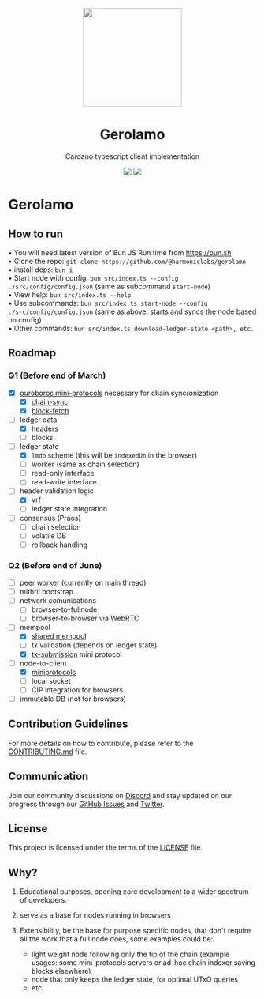 <p align="center">
    <p align="center">
        <img width="200px" src="./assets/gerolamo-logo.svg" align="center"/>
        <h1 align="center">Gerolamo</h1>
    </p>
  <p align="center">Cardano typescript client implementation</p>

<p align="center">
    <img src="https://img.shields.io/github/commit-activity/m/HarmonicLabs/gerolamo?style=for-the-badge" />
    <a href="https://twitter.com/hlabs_tech">
      <img src="https://img.shields.io/twitter/follow/hlabs_tech?style=for-the-badge&logo=twitter" />
    </a>
  </p>
</p>

# Gerolamo

## How to run
• You will need latest version of Bun JS Run time from https://bun.sh<br />
• Clone the repo: `git clone https://github.com/@harmoniclabs/gerolamo`<br />
• install deps: `bun i`<br />
• Start node with config: `bun src/index.ts --config ./src/config/config.json` (same as subcommand `start-node`)<br />
• View help: `bun src/index.ts --help`<br />
• Use subcommands: `bun src/index.ts start-node --config ./src/config/config.json` (same as above, starts and syncs the node based on config)<br />
• Other commands: `bun src/index.ts download-ledger-state <path>, etc.`<br />

## Roadmap

### Q1 (Before end of March)

- [x] [ouroboros mini-protocols](https://github.com/HarmonicLabs/ouroboros-miniprotocols-ts)
      necessary for chain syncronization
  - [x] [chain-sync](https://github.com/HarmonicLabs/ouroboros-miniprotocols-ts/tree/main/src/protocols/chain-sync)
  - [x] [block-fetch](https://github.com/HarmonicLabs/ouroboros-miniprotocols-ts/tree/main/src/protocols/block-fetch)
- [ ] ledger data
  - [x] headers
  - [ ] blocks
- [ ] ledger state
  - [x] `lmdb` scheme (this will be `indexedDb` in the browser)
  - [ ] worker (same as chain selection)
  - [ ] read-only interface
  - [ ] read-write interface
- [ ] header validation logic
  - [x] [vrf](https://github.com/HarmonicLabs/crypto/blob/main/src/vrf.ts)
  - [ ] ledger state integration
- [ ] consensus (Praos)
  - [ ] chain selection
  - [ ] volatile DB
  - [ ] rollback handling

### Q2 (Before end of June)

- [ ] peer worker (currently on main thread)
- [ ] mithril bootstrap
- [ ] network comunications
  - [ ] browser-to-fullnode
  - [ ] browser-to-browser via WebRTC
- [ ] mempool
  - [x] [shared mempool](https://github.com/HarmonicLabs/shared-cardano-mempool-ts)
  - [ ] tx validation (depends on ledger state)
  - [x] [tx-submission](https://github.com/HarmonicLabs/ouroboros-miniprotocols-ts/tree/main/src/protocols/tx-submission)
        mini protocol
- [ ] node-to-client
  - [x] [miniprotocols](https://github.com/HarmonicLabs/ouroboros-miniprotocols-ts)
  - [ ] local socket
  - [ ] CIP integration for browsers
- [ ] immutable DB (not for browsers)

## Contribution Guidelines

For more details on how to contribute, please refer to the
[CONTRIBUTING.md](CONTRIBUTING.md) file.

## Communication

Join our community discussions on [Discord](https://discord.gg/Zh8bBynQ4W) and
stay updated on our progress through our
[GitHub Issues](https://github.com/HarmonicLabs/gerolamo/issues) and
[Twitter](https://twitter.com/hlabs_tech).

## License

This project is licensed under the terms of the [LICENSE](LICENSE) file.

## Why?

1. Educational purposes, opening core development to a wider spectrum of
   developers.

2. serve as a base for nodes running in browsers

3. Extensibility, be the base for purpose specific nodes, that don't require all
   the work that a full node does, some examples could be:

   - light weight node following only the tip of the chain (example usages: some
     mini-protocols servers or ad-hoc chain indexer saving blocks elsewhere)
   - node that only keeps the ledger state, for optimal UTxO queries
   - etc.
